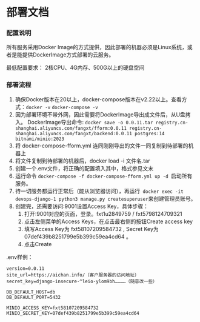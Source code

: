 # 部署文档

### 配置说明
所有服务采用Docker Image的方式提供，因此部署的机器必须是Linux系统，或者是能提供DockerImage方式部署的云服务。

最低配置要求： 2核CPU、4G内存、500G以上的硬盘空间

### 部署流程

1. 确保Docker版本在20以上，docker-compose版本在v2.22以上。查看方式：`docker -v` `docker-compose -v`
2. 因为部署环境不带外网，因此需要将DockerImage导出成文件后，从U盘拷入。 DockerImage导出命令: `docker save -o 0.0.11.tar registry.cn-shanghai.aliyuncs.com/fangxt/fform:0.0.11 registry.cn-shanghai.aliyuncs.com/fangxt/backend:0.0.11 postgres:14 bitnami/minio:2023`
3. 将 docker-compose-fform.yml 连同刚刚导出的文件一同复制到待部署的机器上 
4. 将文件复制到待部署的机器后，docker load -i 文件名.tar
5. 创建一个.env文件，将正确的配置填入其中，格式参见文末
6. 运行命令 `docker-compose -f docker-compose-fform.yml up -d `启动所有服务。
7. 待一切服务都运行正常后（能从浏览器访问），再运行` docker exec -it devops-django-1 python3 manage.py createsuperuser`来创建管理员账号。
8. 创建完，还需要访问:9001设置Access Key，具体步骤：
   1. 打开:9001对应的页面，登录。fxt1u2849759 / fxt5798124709321
   2. 点击左侧菜单的Access Keys，在点击最右侧的按钮Create access key
   3. 填写Access Key为 fxt58107209584732 , Secret Key为 07def439b8251799e5b399c59ea4cd64 。
   4. 点击Create

.env样例：
```dotenv
version=0.0.11
site_url=https://aichan.info/（客户服务器的访问地址）
secret_key=django-insecure-^leio-ylom9bh…………（随意改一些）

DB_DEFAULT_HOST=db
DB_DEFAULT_PORT=5432

MINIO_ACCESS_KEY=fxt58107209584732
MINIO_SECRET_KEY=07def439b8251799e5b399c59ea4cd64

```
